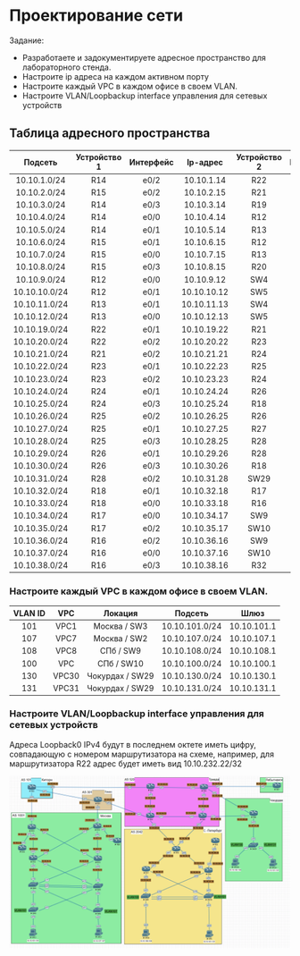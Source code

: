 
# Проектирование сети

Задание:

- Разработаете и задокументируете адресное пространство для лабораторного стенда.<br/>
- Настроите ip адреса на каждом активном порту<br/>
- Настроите каждый VPC в каждом офисе в своем VLAN.<br/>
- Настроите VLAN/Loopbackup interface управления для сетевых устройств<br/>

## Таблица адресного пространства

|Подсеть|Устройство 1|Интерфейс|Ip-адрес|Устройство 2|Интерфейс| Ip-адрес
|:---------:|:----------:|:---------:|:------------:|:------------:|:----------:|:-----------:|
| 10.10.1.0/24   | R14          | e0/2        | 10.10.1.14   | R22                | e0/0        | 10.10.1.22   |
| 10.10.2.0/24   | R15          | e0/2        | 10.10.2.15   | R21                | e0/0        | 10.10.2.21   |
| 10.10.3.0/24   | R14          | e0/3        | 10.10.3.14   | R19                | e0/0        | 10.10.3.19   |
| 10.10.4.0/24   | R14          | e0/0        | 10.10.4.14   | R12                | e0/2        | 10.10.4.12   |
| 10.10.5.0/24   | R14          | e0/1        | 10.10.5.14   | R13                | e0/3        | 10.10.5.13   |
| 10.10.6.0/24   | R15          | e0/1        | 10.10.6.15   | R12                | e0/3        | 10.10.6.12   |
| 10.10.7.0/24   | R15          | e0/0        | 10.10.7.15   | R13                | e0/2        | 10.10.7.13   |
| 10.10.8.0/24   | R15          | e0/3        | 10.10.8.15   | R20                | e0/0        | 10.10.8.20   |
| 10.10.9.0/24   | R12          | e0/0        | 10.10.9.12   | SW4                | e0/1        | —            |
| 10.10.10.0/24  | R12          | e0/1        | 10.10.10.12  | SW5                | e1/1        | —            |
| 10.10.11.0/24  | R13          | e0/1        | 10.10.11.13  | SW4                | e1/1        | —            |
| 10.10.12.0/24  | R13          | e0/0        | 10.10.12.13  | SW5                | e1/0        | —            |
| 10.10.19.0/24  | R22          | e0/1        | 10.10.19.22  | R21                | e0/1        | 10.10.19.21  |
| 10.10.20.0/24  | R22          | e0/2        | 10.10.20.22  | R23                | e0/0        | 10.10.20.23  |
| 10.10.21.0/24  | R21          | e0/2        | 10.10.21.21  | R24                | e0/0        | 10.10.21.24  |
| 10.10.22.0/24  | R23          | e0/1        | 10.10.22.23  | R25                | e0/0        | 10.10.22.25  |
| 10.10.23.0/24  | R23          | e0/2        | 10.10.23.23  | R24                | e0/2        | 10.10.23.24  |
| 10.10.24.0/24  | R24          | e0/1        | 10.10.24.24  | R26                | e0/0        | 10.10.24.26  |
| 10.10.25.0/24  | R24          | e0/3        | 10.10.25.24  | R18                | e0/2        | 10.10.25.18  |
| 10.10.26.0/24  | R25          | e0/2        | 10.10.26.25  | R26                | e0/2        | 10.10.26.26  |
| 10.10.27.0/24  | R25          | e0/1        | 10.10.27.25  | R27                | e0/0        | 10.10.27.27  |
| 10.10.28.0/24  | R25          | e0/3        | 10.10.28.25  | R28                | e0/1        | 10.10.28.28  |
| 10.10.29.0/24  | R26          | e0/1        | 10.10.29.26  | R28                | e0/0        | 10.10.29.28  |
| 10.10.30.0/24  | R26          | e0/3        | 10.10.30.26  | R18                | e0/3        | 10.10.30.18  |
| 10.10.31.0/24  | R28          | e0/2        | 10.10.31.28  | SW29               | e0/2        | —            |
| 10.10.32.0/24  | R18          | e0/1        | 10.10.32.18  | R17                | e0/1        | 10.10.32.17  |
| 10.10.33.0/24  | R18          | e0/0        | 10.10.33.18  | R16                | e0/1        | 10.10.33.16  |
| 10.10.34.0/24  | R17          | e0/0        | 10.10.34.17  | SW9                | e0/3        | —            |
| 10.10.35.0/24  | R17          | e0/2        | 10.10.35.17  | SW10               | e0/1        | —            |
| 10.10.36.0/24  | R16          | e0/2        | 10.10.36.16  | SW9                | e0/1        | —            |
| 10.10.37.0/24  | R16          | e0/0        | 10.10.37.16  | SW10               | e0/3        | —            |
| 10.10.38.0/24  | R16          | e0/3        | 10.10.38.16  | R32                | e0/0        | 10.10.38.32  |

### Настроите каждый VPC в каждом офисе в своем VLAN.

|VLAN ID |	VPC    |	Локация|	  Подсеть        |	Шлюз        |
|:------:|:-------:|:---------:|:----------:|:---------:|     
|101     |	VPC1   |	Москва / SW3|	10.10.101.0/24|	10.10.101.1  |
|107	 |VPC7	   |Москва / SW2	|10.10.107.0/24	 |  10.10.107.1  |
|108	 |VPC8	   |СПб / SW9	    | 10.10.108.0/24 |  10.10.108.1  |
|100	 |VPC	   |СПб / SW10	    |10.10.100.0/24	 |  10.10.100.1  |
|130	 |VPC30	   |Чокурдах / SW29	|10.10.130.0/24	 |  10.10.130.1  |
|131	 |VPC31	   |Чокурдах / SW29	|10.10.131.0/24	 |  10.10.131.1  |


### Настроите VLAN/Loopbackup interface управления для сетевых устройств

Адреса Loopback0 IPv4 будут в последнем октете иметь цифру, совпадающую с номером маршрутизатора на схеме, например, для маршрутизатора R22 адрес будет иметь вид 10.10.232.22/32

![Схема](scrn/Схема.png)





